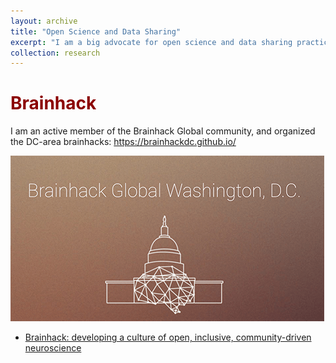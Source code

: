 ```yaml
---
layout: archive
title: "Open Science and Data Sharing"
excerpt: "I am a big advocate for open science and data sharing practices.<br/><img src='/images/bhgdc_logo.png'>"
collection: research
---
```





# <span style="color:darkred">Brainhack</span>

I am an active member of the Brainhack Global community, and organized the DC-area brainhacks: https://brainhackdc.github.io/

![bhgdc_logo](/images/bhgdc_logo.png)

* [Brainhack: developing a culture of open, inclusive, community-driven neuroscience](https://pmc.ncbi.nlm.nih.gov/articles/PMC9153215/)


